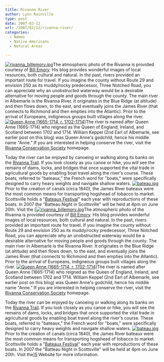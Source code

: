 ```yaml
---
title: Rivanna River
author: Lynn Rainville
type: post
date: 2007-02-12
url: /2007/02/12/rivanna-river/
categories:
  - Names
  - Native Americans
  - Natural Areas

---
```

<a href='http://www.locohistory.org/blog/2007/02/12/rivanna-river/rivanna_billemoryjpg-2/' rel='attachment wp-att-45' title='rivanna_billemory.jpg'><img src='/media/2007/02/rivanna_billemory.jpg' alt='rivanna_billemory.jpg' /></a>The atmospheric photo of the Rivanna is provided courtesy of [Bill Emory][1]. His blog provides wonderful images of local resources, both cultural and natural. In the past, rivers provided an important route for travel. If you imagine the county without Route 29 and envision 250 as its muddy/rocky predecessor, Three Notched Road, you can appreciate why an unobstructed waterway would be a desirable alternative for moving people and goods through the county. The main river in Albemarle is the Rivanna River. It originates in the Blue Ridge (at altitude) and then flows down, to the east, and eventually joins the James River (that connects to Richmond and then empties into the Atlantic). Prior to the arrival of Europeans, indigneous groups built villages along the river. <a href='http://www.locohistory.org/blog/?attachment_id=42' rel='attachment wp-att-42' title='Queen Anne (1665-1714, r. 1702-1714)'><img src='/media/2007/02/queenanne.thumbnail.jpg' alt='Queen Anne (1665-1714, r. 1702-1714)' /></a>The river is named after Queen Anne (1665-1714) who reigned as the Queen of England, Ireland, and Scotland between 1702 and 1714. William Keppel (2nd Earl of Albemarle, see earlier post on this blog) was Queen Anne's godchild, hence his middle name "Anne." If you are interested in helping conserve the river, visit the [Rivanna Conservation Society][2] homepage.

Today the river can be enjoyed by canoeing or walking along its banks on the [Rivanna Trail][3]. If you look closely as you canoe or hike, you will see the remains of dams, locks, and bridges that once supported the vital trade in agricultural goods by enabling boat travel along the river's course. These boats, referred to "bateaux," the French word for "boats," were specifically designed to carry heavy weights and navigate shallow waters. <a href='http://www.locohistory.org/blog/2007/02/12/rivanna-river/bateaujpg/' rel='attachment wp-att-43' title='bateau.jpg'><img src='/media/2007/02/bateau.jpg' alt='bateau.jpg' /></a> Prior to the creation of canals (circa 1840), the James River bateaux were the most common means for transporting hogshead of tobacco to market. Scottsville holds a "[Bateaux Festival][4]" each year with reproductions of these boats. In 2007 the "Batteau Night in Scottsville" will be held at 4pm on June 20th. Visit the [<a href='http://www.locohistory.org/blog/2007/02/12/rivanna-river/rivanna_billemoryjpg-2/' rel='attachment wp-att-45' title='rivanna_billemory.jpg'><img src='/media/2007/02/rivanna_billemory.jpg' alt='rivanna_billemory.jpg' /></a>The atmospheric photo of the Rivanna is provided courtesy of [Bill Emory][1]. His blog provides wonderful images of local resources, both cultural and natural. In the past, rivers provided an important route for travel. If you imagine the county without Route 29 and envision 250 as its muddy/rocky predecessor, Three Notched Road, you can appreciate why an unobstructed waterway would be a desirable alternative for moving people and goods through the county. The main river in Albemarle is the Rivanna River. It originates in the Blue Ridge (at altitude) and then flows down, to the east, and eventually joins the James River (that connects to Richmond and then empties into the Atlantic). Prior to the arrival of Europeans, indigneous groups built villages along the river. <a href='http://www.locohistory.org/blog/?attachment_id=42' rel='attachment wp-att-42' title='Queen Anne (1665-1714, r. 1702-1714)'><img src='/media/2007/02/queenanne.thumbnail.jpg' alt='Queen Anne (1665-1714, r. 1702-1714)' /></a>The river is named after Queen Anne (1665-1714) who reigned as the Queen of England, Ireland, and Scotland between 1702 and 1714. William Keppel (2nd Earl of Albemarle, see earlier post on this blog) was Queen Anne's godchild, hence his middle name "Anne." If you are interested in helping conserve the river, visit the [Rivanna Conservation Society][2] homepage.

Today the river can be enjoyed by canoeing or walking along its banks on the [Rivanna Trail][3]. If you look closely as you canoe or hike, you will see the remains of dams, locks, and bridges that once supported the vital trade in agricultural goods by enabling boat travel along the river's course. These boats, referred to "bateaux," the French word for "boats," were specifically designed to carry heavy weights and navigate shallow waters. <a href='http://www.locohistory.org/blog/2007/02/12/rivanna-river/bateaujpg/' rel='attachment wp-att-43' title='bateau.jpg'><img src='/media/2007/02/bateau.jpg' alt='bateau.jpg' /></a> Prior to the creation of canals (circa 1840), the James River bateaux were the most common means for transporting hogshead of tobacco to market. Scottsville holds a "[Bateaux Festival][4]" each year with reproductions of these boats. In 2007 the "Batteau Night in Scottsville" will be held at 4pm on June 20th. Visit the][5] Website for more information.

 [1]: http://www.billemory.com
 [2]: http://www.rivannariver.org/home.html
 [3]: http://avenue.org/rivanna/
 [4]: http://www.jamesriver.com/teacher.htm
 [5]: http://avenue.org/smuseum/home.html
